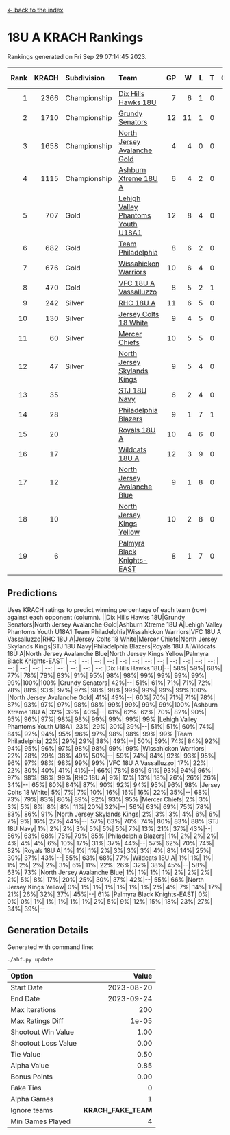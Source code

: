 [<- back to the index](readme.md)
# 18U A KRACH Rankings
Rankings generated on Fri Sep 29 07:14:45 2023.

Rank|KRACH|Subdivision|Team|GP|W|L|T|OTW|OTL|SoS|Exp Wins|Win Diff
---:|---:|:---|:---|---:|---:|---:|---:|---:|---:|---:|---:|---:
1|2366|Championship|[Dix Hills Hawks 18U](https://gamesheetstats.com/seasons/3659/teams/140731/schedule)|7|6|1|0|0|0|447|6.8|-0.0
2|1710|Championship|[Grundy Senators](https://gamesheetstats.com/seasons/3659/teams/140732/schedule)|12|11|1|0|0|0|200|11.8|-0.0
3|1658|Championship|[North Jersey Avalanche Gold](https://gamesheetstats.com/seasons/3659/teams/140737/schedule)|4|4|0|0|0|0|52|4.9|0.0
4|1115|Championship|[Ashburn Xtreme 18U A](https://gamesheetstats.com/seasons/3659/teams/140730/schedule)|6|4|2|0|0|0|704|4.8|-0.0
5|707|Gold|[Lehigh Valley Phantoms Youth U18A1](https://gamesheetstats.com/seasons/3659/teams/140734/schedule)|12|8|4|0|0|0|587|8.8|-0.0
6|682|Gold|[Team Philadelphia](https://gamesheetstats.com/seasons/3659/teams/140745/schedule)|8|6|2|0|0|0|543|6.8|-0.0
7|676|Gold|[Wissahickon Warriors](https://gamesheetstats.com/seasons/3659/teams/140748/schedule)|10|6|4|0|0|0|718|6.8|-0.0
8|470|Gold|[VFC 18U A Vassalluzzo](https://gamesheetstats.com/seasons/3659/teams/140746/schedule)|8|5|2|1|1|0|330|6.3|-0.0
9|242|Silver|[RHC 18U A](https://gamesheetstats.com/seasons/3659/teams/140742/schedule)|11|6|5|0|0|0|564|6.8|-0.0
10|130|Silver|[Jersey Colts 18 White](https://gamesheetstats.com/seasons/3659/teams/140733/schedule)|9|4|5|0|0|1|700|4.9|0.0
11|60|Silver|[Mercer Chiefs](https://gamesheetstats.com/seasons/3659/teams/140735/schedule)|10|5|5|0|0|0|293|5.9|0.0
12|47|Silver|[North Jersey Skylands Kings](https://gamesheetstats.com/seasons/3659/teams/140739/schedule)|9|5|4|0|0|0|200|5.9|0.0
13|35||[STJ 18U Navy](https://gamesheetstats.com/seasons/3659/teams/140744/schedule)|6|2|4|0|0|0|451|2.9|0.0
14|28||[Philadelphia Blazers](https://gamesheetstats.com/seasons/3659/teams/140741/schedule)|9|1|7|1|0|0|613|2.4|0.0
15|20||[Royals 18U A](https://gamesheetstats.com/seasons/3659/teams/140743/schedule)|10|4|6|0|0|0|293|4.9|0.0
16|17||[Wildcats 18U A](https://gamesheetstats.com/seasons/3659/teams/140747/schedule)|12|3|9|0|0|0|488|3.9|0.0
17|12||[North Jersey Avalanche Blue](https://gamesheetstats.com/seasons/3659/teams/140736/schedule)|9|1|8|0|0|0|586|1.9|0.0
18|10||[North Jersey Kings Yellow](https://gamesheetstats.com/seasons/3659/teams/140738/schedule)|10|2|8|0|0|0|111|2.9|0.0
19|6||[Palmyra Black Knights-EAST](https://gamesheetstats.com/seasons/3659/teams/140740/schedule)|8|1|7|0|0|0|145|1.9|0.0

## Predictions
Uses KRACH ratings to predict winning percentage of each team (row) against each opponent (column).
||Dix Hills Hawks 18U|Grundy Senators|North Jersey Avalanche Gold|Ashburn Xtreme 18U A|Lehigh Valley Phantoms Youth U18A1|Team Philadelphia|Wissahickon Warriors|VFC 18U A Vassalluzzo|RHC 18U A|Jersey Colts 18 White|Mercer Chiefs|North Jersey Skylands Kings|STJ 18U Navy|Philadelphia Blazers|Royals 18U A|Wildcats 18U A|North Jersey Avalanche Blue|North Jersey Kings Yellow|Palmyra Black Knights-EAST
| --: | --: | --: | --: | --: | --: | --: | --: | --: | --: | --: | --: | --: | --: | --: | --: | --: | --: | --: | --: 
|Dix Hills Hawks 18U|--| 58%| 59%| 68%| 77%| 78%| 78%| 83%| 91%| 95%| 98%| 98%| 99%| 99%| 99%| 99%| 99%|100%|100%
|Grundy Senators| 42%|--| 51%| 61%| 71%| 71%| 72%| 78%| 88%| 93%| 97%| 97%| 98%| 98%| 99%| 99%| 99%| 99%|100%
|North Jersey Avalanche Gold| 41%| 49%|--| 60%| 70%| 71%| 71%| 78%| 87%| 93%| 97%| 97%| 98%| 98%| 99%| 99%| 99%| 99%|100%
|Ashburn Xtreme 18U A| 32%| 39%| 40%|--| 61%| 62%| 62%| 70%| 82%| 90%| 95%| 96%| 97%| 98%| 98%| 99%| 99%| 99%| 99%
|Lehigh Valley Phantoms Youth U18A1| 23%| 29%| 30%| 39%|--| 51%| 51%| 60%| 74%| 84%| 92%| 94%| 95%| 96%| 97%| 98%| 98%| 99%| 99%
|Team Philadelphia| 22%| 29%| 29%| 38%| 49%|--| 50%| 59%| 74%| 84%| 92%| 94%| 95%| 96%| 97%| 98%| 98%| 99%| 99%
|Wissahickon Warriors| 22%| 28%| 29%| 38%| 49%| 50%|--| 59%| 74%| 84%| 92%| 93%| 95%| 96%| 97%| 98%| 98%| 99%| 99%
|VFC 18U A Vassalluzzo| 17%| 22%| 22%| 30%| 40%| 41%| 41%|--| 66%| 78%| 89%| 91%| 93%| 94%| 96%| 97%| 98%| 98%| 99%
|RHC 18U A|  9%| 12%| 13%| 18%| 26%| 26%| 26%| 34%|--| 65%| 80%| 84%| 87%| 90%| 92%| 94%| 95%| 96%| 98%
|Jersey Colts 18 White|  5%|  7%|  7%| 10%| 16%| 16%| 16%| 22%| 35%|--| 68%| 73%| 79%| 83%| 86%| 89%| 92%| 93%| 95%
|Mercer Chiefs|  2%|  3%|  3%|  5%|  8%|  8%|  8%| 11%| 20%| 32%|--| 56%| 63%| 69%| 75%| 78%| 83%| 86%| 91%
|North Jersey Skylands Kings|  2%|  3%|  3%|  4%|  6%|  6%|  7%|  9%| 16%| 27%| 44%|--| 57%| 63%| 70%| 74%| 80%| 83%| 88%
|STJ 18U Navy|  1%|  2%|  2%|  3%|  5%|  5%|  5%|  7%| 13%| 21%| 37%| 43%|--| 56%| 63%| 68%| 75%| 79%| 85%
|Philadelphia Blazers|  1%|  2%|  2%|  2%|  4%|  4%|  4%|  6%| 10%| 17%| 31%| 37%| 44%|--| 57%| 62%| 70%| 74%| 82%
|Royals 18U A|  1%|  1%|  1%|  2%|  3%|  3%|  3%|  4%|  8%| 14%| 25%| 30%| 37%| 43%|--| 55%| 63%| 68%| 77%
|Wildcats 18U A|  1%|  1%|  1%|  1%|  2%|  2%|  2%|  3%|  6%| 11%| 22%| 26%| 32%| 38%| 45%|--| 58%| 63%| 73%
|North Jersey Avalanche Blue|  1%|  1%|  1%|  1%|  2%|  2%|  2%|  2%|  5%|  8%| 17%| 20%| 25%| 30%| 37%| 42%|--| 55%| 66%
|North Jersey Kings Yellow|  0%|  1%|  1%|  1%|  1%|  1%|  1%|  2%|  4%|  7%| 14%| 17%| 21%| 26%| 32%| 37%| 45%|--| 61%
|Palmyra Black Knights-EAST|  0%|  0%|  0%|  1%|  1%|  1%|  1%|  1%|  2%|  5%|  9%| 12%| 15%| 18%| 23%| 27%| 34%| 39%|--

## Generation Details

Generated with command line:
```
./ahf.py update
```

| Option | Value |
| :----- | ----: |
| Start Date | 2023-08-20 |
| End Date | 2023-09-24 |
| Max Iterations | 200 |
| Max Ratings Diff | 1e-05 |
| Shootout Win Value | 1.00 |
| Shootout Loss Value | 0.00 |
| Tie Value | 0.50 |
| Alpha Value | 0.85 |
| Bonus Points | 0.00 |
| Fake Ties | 0 |
| Alpha Games | 1 |
| Ignore teams | __KRACH_FAKE_TEAM__ |
| Min Games Played | 4 |

